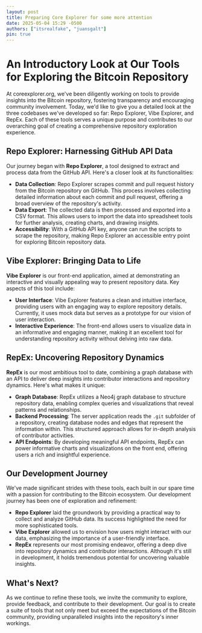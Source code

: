 ```yaml
---
layout: post
title: Preparing Core Explorer for some more attention
date: 2025-05-04 15:29 -0500
authors: ["itsrealfake", "juansgalt"]
pin: true
---
```


# An Introductory Look at Our Tools for Exploring the Bitcoin Repository

At coreexplorer.org, we've been diligently working on tools to provide insights into the Bitcoin repository, fostering transparency and encouraging community involvement. Today, we'd like to give you a detailed look at the three codebases we've developed so far: Repo Explorer, Vibe Explorer, and RepEx. Each of these tools serves a unique purpose and contributes to our overarching goal of creating a comprehensive repository exploration experience.

## Repo Explorer: Harnessing GitHub API Data

Our journey began with **Repo Explorer**, a tool designed to extract and process data from the GitHub API. Here's a closer look at its functionalities:

- **Data Collection**: Repo Explorer scrapes commit and pull request history from the Bitcoin repository on GitHub. This process involves collecting detailed information about each commit and pull request, offering a broad overview of the repository's activity.
- **Data Export**: The collected data is then processed and exported into a CSV format. This allows users to import the data into spreadsheet tools for further analysis, creating charts, and drawing insights.
- **Accessibility**: With a GitHub API key, anyone can run the scripts to scrape the repository, making Repo Explorer an accessible entry point for exploring Bitcoin repository data.

## Vibe Explorer: Bringing Data to Life

**Vibe Explorer** is our front-end application, aimed at demonstrating an interactive and visually appealing way to present repository data. Key aspects of this tool include:

- **User Interface**: Vibe Explorer features a clean and intuitive interface, providing users with an engaging way to explore repository details. Currently, it uses mock data but serves as a prototype for our vision of user interaction.
- **Interactive Experience**: The front-end allows users to visualize data in an informative and engaging manner, making it an excellent tool for understanding repository activity without delving into raw data.

## RepEx: Uncovering Repository Dynamics

**RepEx** is our most ambitious tool to date, combining a graph database with an API to deliver deep insights into contributor interactions and repository dynamics. Here's what makes it unique:

- **Graph Database**: RepEx utilizes a Neo4j graph database to structure repository data, enabling complex queries and visualizations that reveal patterns and relationships.
- **Backend Processing**: The server application reads the `.git` subfolder of a repository, creating database nodes and edges that represent the information within. This structured approach allows for in-depth analysis of contributor activities.
- **API Endpoints**: By developing meaningful API endpoints, RepEx can power informative charts and visualizations on the front end, offering users a rich and insightful experience.

## Our Development Journey

We've made significant strides with these tools, each built in our spare time with a passion for contributing to the Bitcoin ecosystem. Our development journey has been one of exploration and refinement:

- **Repo Explorer** laid the groundwork by providing a practical way to collect and analyze GitHub data. Its success highlighted the need for more sophisticated tools.
- **Vibe Explorer** allowed us to envision how users might interact with our data, emphasizing the importance of a user-friendly interface.
- **RepEx** represents our most promising endeavor, offering a deep dive into repository dynamics and contributor interactions. Although it's still in development, it holds tremendous potential for uncovering valuable insights.

## What's Next?

As we continue to refine these tools, we invite the community to explore, provide feedback, and contribute to their development. Our goal is to create a suite of tools that not only meet but exceed the expectations of the Bitcoin community, providing unparalleled insights into the repository's inner workings.
